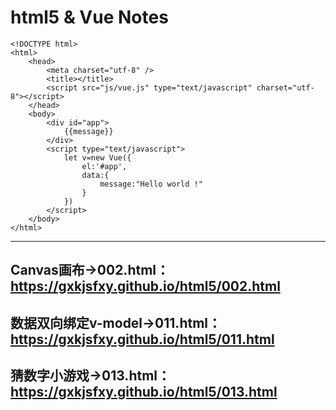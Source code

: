 # html5 & Vue Notes
```
<!DOCTYPE html>
<html>
	<head>
		<meta charset="utf-8" />
		<title></title>
		<script src="js/vue.js" type="text/javascript" charset="utf-8"></script>
	</head>
	<body>
		<div id="app">
			{{message}}
		</div>
		<script type="text/javascript">
			let v=new Vue({
				el:'#app',
				data:{
					message:"Hello world !"
				}
			})
		</script>
	</body>
</html>
```

---  
Canvas画布→002.html：https://gxkjsfxy.github.io/html5/002.html
---   
数据双向绑定v-model→011.html：https://gxkjsfxy.github.io/html5/011.html
--- 

猜数字小游戏→013.html：https://gxkjsfxy.github.io/html5/013.html
---  

